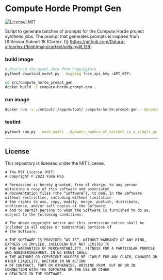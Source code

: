 # Compute Horde Prompt Gen
[![License: MIT](https://img.shields.io/badge/License-MIT-yellow.svg)](https://opensource.org/licenses/MIT)

Script to generate batches of prompts for the Compute Horde project synthetic jobs.
The prompt that generates prompts is inspired from [Bittensor Subnet 18 (Cortex. t)] (https://github.com/Datura-ai/cortex.t/blob/main/cortext/utils.py#L139)


### build image 


```bash
# download the model data from huggingface
python3 download_model.py --hugging face_api_key <API_KEY>

cd src/compute_horde_prompt_gen
docker build -t compute-horde-prompt-gen .
```


### run image
```bash
docker run -v ./output/:/app/output/ compute-horde-prompt-gen --dynamic_number_of_batches_in_a_single_go 3 --dynamic_number_of_prompts_in_a_batch 4 --uui uuid1,uuid2,uuid3
```

### testint
```bash
python3 run.py --mock_model --dynamic_number_of_batches_in_a_single_go 3 --dynamic_number_of_prompts_in_a_batch 4 --uui uuid1,uuid2,uuid3
```

---

## License
This repository is licensed under the MIT License.
```text
# The MIT License (MIT)
# Copyright © 2023 Yuma Rao

# Permission is hereby granted, free of charge, to any person obtaining a copy of this software and associated
# documentation files (the “Software”), to deal in the Software without restriction, including without limitation
# the rights to use, copy, modify, merge, publish, distribute, sublicense, and/or sell copies of the Software,
# and to permit persons to whom the Software is furnished to do so, subject to the following conditions:

# The above copyright notice and this permission notice shall be included in all copies or substantial portions of
# the Software.

# THE SOFTWARE IS PROVIDED “AS IS”, WITHOUT WARRANTY OF ANY KIND, EXPRESS OR IMPLIED, INCLUDING BUT NOT LIMITED TO
# THE WARRANTIES OF MERCHANTABILITY, FITNESS FOR A PARTICULAR PURPOSE AND NONINFRINGEMENT. IN NO EVENT SHALL
# THE AUTHORS OR COPYRIGHT HOLDERS BE LIABLE FOR ANY CLAIM, DAMAGES OR OTHER LIABILITY, WHETHER IN AN ACTION
# OF CONTRACT, TORT OR OTHERWISE, ARISING FROM, OUT OF OR IN CONNECTION WITH THE SOFTWARE OR THE USE OR OTHER
# DEALINGS IN THE SOFTWARE.
```

